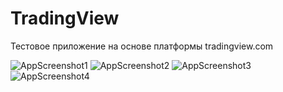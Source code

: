 # TradingView

Тестовое приложение на основе платформы tradingview.com

![AppScreenshot1](AppScreenshots/1.png) ![AppScreenshot2](AppScreenshots/2.png) ![AppScreenshot3](AppScreenshots/3.png) ![AppScreenshot4](AppScreenshots/4.png)